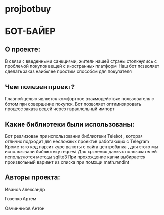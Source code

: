 # projbotbuy
# БОТ-БАЙЕР
## О проекте:

В связи с введенными санкциями, жители нашей страны столкнулись с проблемой покупок вещей с иностранных платформ. Наш бот позволяет сделать заказ наиболее простым способом для покупателя



## Чем полезен проект?

Главной целью является комфортное взаимодействие
пользователя с ботом при совершение покупок. Бот
позволяет оптимизировать процесс заказа вещей через
параллельный импорт



## Какие библиотеки были использованы:
Бот реализован при использовании библиотеки
Telebot , которая
отлично подходит для несложных проектов работающих с Telegram
Кроме того код
парсит курс валюты с сайта центробанка , для этого
мы использовали библиотеку request
Для хранения данных пользователей используются методы
sqlite3
При прохождение
капчи выбирается произвольный вариант из
списка при помощи math.randint

## Авторы проекта:

Иванов Александр 

Гозенко Артем

Овчинников Антон
